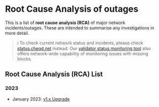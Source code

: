# Root Cause Analysis of outages

This is a list of **root cause analysis (RCA)** of major network incidents/outages. These are intended to summarise any investigations in more detail.

> ℹ️ To check current network status and incidents, please check [status.cheqd.net](https://status.cheqd.net/) instead. Our [validator status monitoring tool](../../tools/validator-status-api.md) also offers network-wide capability of monitoring issues with missing blocks.

## Root Cause Analysis (RCA) List

### 2023

* January 2023: [v1.x Upgrade](v1.x-upgrade-rca.md)
